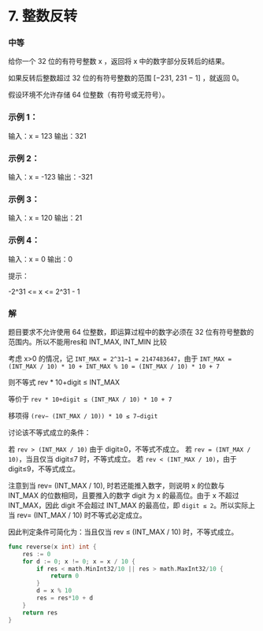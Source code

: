 # 7. 整数反转

### 中等

给你一个 32 位的有符号整数 x ，返回将 x 中的数字部分反转后的结果。

如果反转后整数超过 32 位的有符号整数的范围 [−231,  231 − 1] ，就返回 0。

假设环境不允许存储 64 位整数（有符号或无符号）。

### 示例 1：

输入：x = 123
输出：321

### 示例 2：

输入：x = -123
输出：-321

### 示例 3：

输入：x = 120
输出：21

### 示例 4：

输入：x = 0
输出：0

提示：

-2^31 <= x <= 2^31 - 1

### 解

题目要求不允许使用 64 位整数，即运算过程中的数字必须在 32 位有符号整数的范围内。所以不能用res和 INT_MAX, INT_MIN 比较

考虑 x>0 的情况，记 `INT_MAX = 2^31−1 = 2147483647`，由于 `INT_MAX = (INT_MAX / 10) * 10 + INT_MAX % 10 = (INT_MAX / 10) * 10 + 7`

​则不等式 rev * 10+digit ≤ INT_MAX

等价于 `rev * 10+digit ≤ (INT_MAX / 10) * 10 + 7`

移项得 `(rev− (INT_MAX / 10)) * 10 ≤ 7−digit`

讨论该不等式成立的条件：

若 `rev > (INT_MAX / 10)` 由于 digit≥0，不等式不成立。
若 `rev = (INT_MAX / 10)`，当且仅当 digit≤7 时，不等式成立。
若 `rev < (INT_MAX / 10)`，由于 digit≤9，不等式成立。

注意到当 rev= (INT_MAX / 10), 时若还能推入数字，则说明 x 的位数与 INT_MAX 的位数相同，且要推入的数字 digit 为 x 的最高位。由于 x 不超过 INT_MAX，因此 digit 不会超过 INT_MAX 的最高位，即 `digit ≤ 2`。所以实际上当 rev= (INT_MAX / 10) 时不等式必定成立。

因此判定条件可简化为：当且仅当 rev ≤ (INT_MAX / 10) 时，不等式成立。


```go
func reverse(x int) int {
	res := 0
	for d := 0; x != 0; x = x / 10 {
		if res < math.MinInt32/10 || res > math.MaxInt32/10 {
			return 0
		}
		d = x % 10
		res = res*10 + d
	}
	return res
}
```